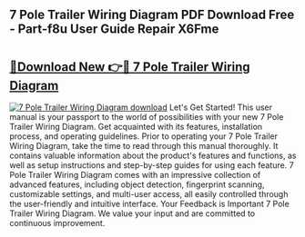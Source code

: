 ## 7 Pole Trailer Wiring Diagram PDF Download Free - Part-f8u User Guide Repair X6Fme

# <h2><a href="http://dfnx77.blite.top/?on=7+Pole+Trailer+Wiring+Diagram">🔗Download New 👉🔴 7 Pole Trailer Wiring Diagram</a></h2>

[![7 Pole Trailer Wiring Diagram download](https://i.imgur.com/lujVjoI.png)](http://dfnx77.blite.top/?on=7+Pole+Trailer+Wiring+Diagram)
Let's Get Started! This user manual is your passport to the world of possibilities with your new 7 Pole Trailer Wiring Diagram. Get acquainted with its features, installation process, and operating guidelines. Prior to operating your 7 Pole Trailer Wiring Diagram, take the time to read through this manual thoroughly. It contains valuable information about the product's features and functions, as well as setup instructions and step-by-step guides for using each feature. 7 Pole Trailer Wiring Diagram comes with an impressive collection of advanced features, including object detection, fingerprint scanning, customizable settings, and multi-user access, all easily controlled through the user-friendly and intuitive interface. Your Feedback is Important 7 Pole Trailer Wiring Diagram. We value your input and are committed to continuous improvement.

